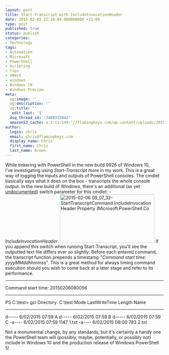 ```yaml
---
layout: post
title: Start-Transcript with IncludeInvocationHeader
date: 2015-02-05 22:10:04.000000000 +11:00
type: post
published: true
status: publish
categories:
- Technology
tags:
- Automation
- Microsoft
- PowerShell
- Scripting
- tips
- VNext
- windows
- Windows 10
- Windows Preview
meta:
  og:image: ''
  og:description: ''
  og:title: ''
  _edit_last: '1'
  dsq_thread_id: '3489315842'
  amazonS3_cache: a:3:{s:149:"//flamingkeys.com/wp-content/uploads/2015/02/2015-02-06-09_07_32-StartTranscriptCommand.IncludeInvocationHeader-Property-Microsoft.PowerShell.Co_.png";i:899;s:157:"//flamingkeys.com/wp-content/uploads/2015/02/2015-02-06-09_07_32-StartTranscriptCommand.IncludeInvocationHeader-Property-Microsoft.PowerShell.Co_-300x154.png";i:899;s:157:"//flamingkeys.com/wp-content/uploads/2015/02/2015-02-06-09_07_32-StartTranscriptCommand.IncludeInvocationHeader-Property-Microsoft.PowerShell.Co_-730x375.png";i:899;}
author:
  login: chris
  email: chris@flamingkeys.com
  display_name: Chris
  first_name: Chris
  last_name: Brown
---
```

While tinkering with PowerShell in the new build 9926 of Windows 10, I've investigating using *Start-Transcript* more in my work. This is a great way of logging the inputs and outputs of PowerShell consoles. The cmdlet basically says what it does on the box - transcripts the whole console output.
In the new build of Windows, there's an additional (as yet <a href="https://msdn.microsoft.com/en-us/library/microsoft.powershell.commands.starttranscriptcommand.includeinvocationheader(v=vs.85).aspx" title="StartTranscriptCommand.IncludeInvocationHeader Property" target="_blank">undocumented</a>) switch parameter for this cmdlet: *-IncludeInvocationHeader*.
<a href="https://flamingkeys.com/wp-content/uploads/2015/02/2015-02-06-09_07_32-StartTranscriptCommand.IncludeInvocationHeader-Property-Microsoft.PowerShell.Co_.png"><img src="{{ site.baseurl }}/assets/2015-02-06-09_07_32-StartTranscriptCommand.IncludeInvocationHeader-Property-Microsoft.PowerShell.Co_-300x154.png" alt="2015-02-06 09_07_32-StartTranscriptCommand.IncludeInvocationHeader Property (Microsoft.PowerShell.Co" width="300" height="154" class="aligncenter size-medium wp-image-899" /></a>
If you append this switch when running Start-Transcript, you'll see the outputted text file differs ever so slightly. Before each entered command, the transcript function prepends a timestamp "*Command start time: yyyyMMddhhmmss*". This is a great method for always timing command execution should you wish to come back at a later stage and refer to its performance.
> 
**********************
Command start time: 20150206080056
**********************
PS C:\test> gci
    Directory: C:\test
Mode                LastWriteTime         Length Name
----                -------------         ------ ----
d-----        6/02/2015     07:59                A
d-----        6/02/2015     07:59                B
d-----        6/02/2015     07:59                C
-a----        6/02/2015     07:59           1147 1.txt
-a----        6/02/2015     08:00            783 2.txt

Not a monumental change, by any standards, but it's certainly a handy one the PowerShell team will (possibly, maybe, potentially, or possibly not) include in Windows 10 and the production release of Windows PowerShell 5!
&nbsp;

